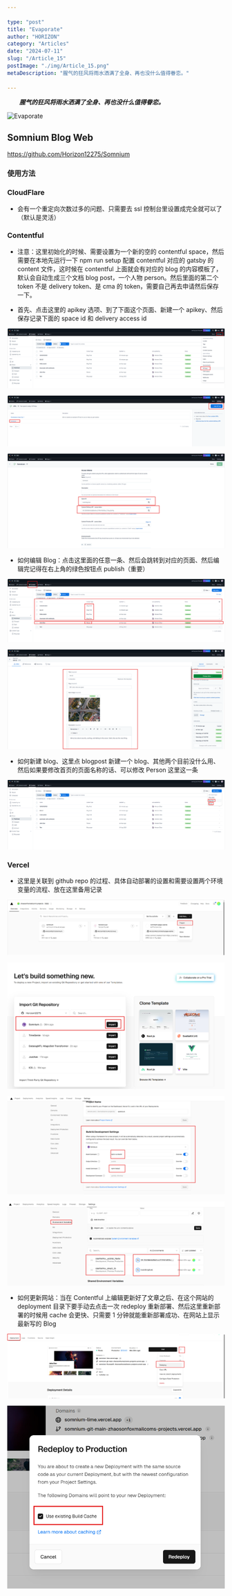 ```yaml
---

type: "post"
title: "Evaporate"
author: "HORIZON"
category: "Articles"
date: "2024-07-11"
slug: "/Article_15"
postImage: "./img/Article_15.png"
metaDescription: "腥气的狂风将雨水洒满了全身、再也没什么值得眷恋。"

---
```


&emsp;&emsp;***腥气的狂风将雨水洒满了全身、再也没什么值得眷恋。***

![Evaporate](./img/Article_15.png)

## Somnium Blog Web

https://github.com/Horizon12275/Somnium

### 使用方法

### CloudFlare

- 会有一个重定向次数过多的问题、只需要去 ssl 控制台里设置成完全就可以了（默认是灵活）

### Contentful

- 注意：这里初始化的时候、需要设置为一个新的空的 contentful space，然后需要在本地先运行一下 npm run setup 配置 contentful 对应的 gatsby 的 content 文件，这时候在 contentful 上面就会有对应的 blog 的内容模板了，默认会自动生成三个文档 blog post，一个人物 person。然后里面的第二个 token 不是 delivery token、是 cma 的 token，需要自己再去申请然后保存一下。

- 首先、点击这里的 apikey 选项、到了下面这个页面、新建一个 apikey、然后保存记录下面的 space id 和 delivery access id

![1](./img/Article_15/1.png)

![5](./img/Article_15/5.png)

![6](./img/Article_15/6.png)

- 如何编辑 Blog：点击这里面的任意一条、然后会跳转到对应的页面、然后编辑完记得在右上角的绿色按钮点 publish（重要）

![2](./img/Article_15/2.png)

![4](./img/Article_15/4.png)

- 如何新建 blog、这里点 blogpost 新建一个 blog、其他两个目前没什么用、然后如果要修改首页的页面名称的话、可以修改 Person 这里这一条

![3](./img/Article_15/3.png)

### Vercel

- 这里是关联到 github repo 的过程、具体自动部署的设置和需要设置两个环境变量的流程、放在这里备用记录

![7](./img/Article_15/7.png)

![8](./img/Article_15/8.png)

![9](./img/Article_15/9.png)

![10](./img/Article_15/10.png)

- 如何更新网站：当在 Contentful 上编辑更新好了文章之后、在这个网站的 deployment 目录下要手动去点击一次 redeploy 重新部署、然后这里重新部署的时候用 cache 会更快、只需要 1 分钟就能重新部署成功、在网站上显示最新写的 Blog

![11](./img/Article_15/11.png)

![12](./img/Article_15/12.png)
